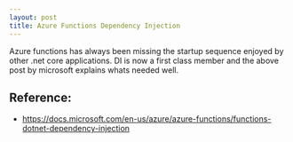 ```yaml
---
layout: post
title: Azure Functions Dependency Injection
---
```


Azure functions has always been missing the startup sequence enjoyed by other .net core applications.
DI is now a first class member and the above post by microsoft explains whats needed well.

  ## Reference: 
  * https://docs.microsoft.com/en-us/azure/azure-functions/functions-dotnet-dependency-injection

